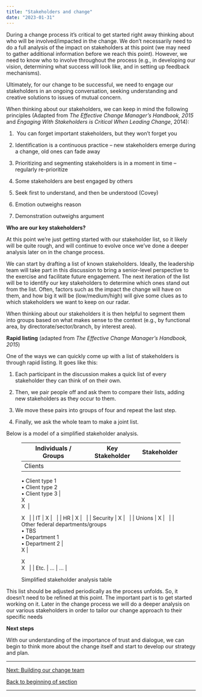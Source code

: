 ```yaml
---
title: "Stakeholders and change"
date: "2023-01-31"
---
```


During a change process it’s critical to get started right away thinking about who will be involved/impacted in the change. We don’t necessarily need to do a full analysis of the impact on stakeholders at this point (we may need to gather additional information before we reach this point). However, we need to know who to involve throughout the process (e.g., in developing our vision, determining what success will look like, and in setting up feedback mechanisms).

Ultimately, for our change to be successful, we need to engage our stakeholders in an ongoing conversation, seeking understanding and creative solutions to issues of mutual concern.

When thinking about our stakeholders, we can keep in mind the following principles (Adapted from _The Effective Change Manager’s Handbook, 2015_ and _Engaging With Stakeholders is Critical When Leading Change_, 2014):

1.  You can forget important stakeholders, but they won’t forget you

3. Identification is a continuous practice – new stakeholders emerge during a change, old ones can fade away

5. Prioritizing and segmenting stakeholders is in a moment in time – regularly re-prioritize

7. Some stakeholders are best engaged by others

9. Seek first to understand, and then be understood (Covey)

11. Emotion outweighs reason

13. Demonstration outweighs argument  
    

**Who are our key stakeholders?**

At this point we’re just getting started with our stakeholder list, so it likely will be quite rough, and will continue to evolve once we’ve done a deeper analysis later on in the change process.

We can start by drafting a list of known stakeholders. Ideally, the leadership team will take part in this discussion to bring a senior-level perspective to the exercise and facilitate future engagement. The next iteration of the list will be to identify our key stakeholders to determine which ones stand out from the list. Often, factors such as the impact the change will have on them, and how big it will be (low/medium/high) will give some clues as to which stakeholders we want to keep on our radar.

When thinking about our stakeholders it is then helpful to segment them into groups based on what makes sense to the context (e.g., by functional area, by directorate/sector/branch, by interest area).

**Rapid listing** (adapted from _The Effective Change Manager’s Handbook, 2015_)

One of the ways we can quickly come up with a list of stakeholders is through rapid listing. It goes like this:

1. Each participant in the discussion makes a quick list of every stakeholder they can think of on their own.

3. Then, we pair people off and ask them to compare their lists, adding new stakeholders as they occur to them.

5. We move these pairs into groups of four and repeat the last step.

7. Finally, we ask the whole team to make a joint list.

Below is a model of a simplified stakeholder analysis.

<figure>

| **Individuals / Groups** | **Key Stakeholder** | **Stakeholder** |
| --- | --- | --- |
| Clients  
• Client type 1  
• Client type 2  
• Client type 3 |   
X  
X  |   
  
  
X   |
| IT | X |   |
| HR | X |   |
| Security | X |   |
| Unions | X |   |
| Other federal departments/groups  
• TBS  
• Department 1  
• Department 2 |   
X |   
  
X  
X   |
| Etc. | … | … |

<figcaption>

Simplified stakeholder analysis table

</figcaption>



</figure>

This list should be adjusted periodically as the process unfolds. So, it doesn’t need to be refined at this point. The important part is to get started working on it. Later in the change process we will do a deeper analysis on our various stakeholders in order to tailor our change approach to their specific needs

**Next steps**  
  
With our understanding of the importance of trust and dialogue, we can begin to think more about the change itself and start to develop our strategy and plan.

* * *

[Next: Building our change team](/framework-for-leading-change/building-our-change-team/)

[Back to beginning of section](/framework-for-leading-change/laying-our-foundation-for-successful-change/)

* * *
